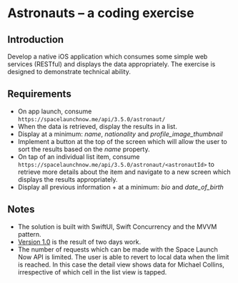 # Astronauts – a coding exercise

## Introduction

Develop a native iOS application which consumes some simple web services (RESTful) and displays the data appropriately. The exercise is designed to demonstrate technical ability.

## Requirements

* On app launch, consume `https://spacelaunchnow.me/api/3.5.0/astronaut/`
* When the data is retrieved, display the results in a list.
* Display at a minimum: *name*, *nationality* and *profile_image_thumbnail*
* Implement a button at the top of the screen which will allow the user to sort the results based on the *name* property.
* On tap of an individual list item, consume `https://spacelaunchnow.me/api/3.5.0/astronaut/<astronautId>` to retrieve more details about the item and navigate to a new screen which displays the results appropriately.
* Display all previous information + at a minimum: *bio* and *date_of_birth*

## Notes

* The solution is built with SwiftUI, Swift Concurrency and the MVVM pattern.
* [Version 1.0](https://github.com/plrichardson/Astronauts/releases/tag/v1.0.0) is the result of two days work.
* The number of requests which can be made with the Space Launch Now API is limited. The user is able to revert to local data when the limit is reached. In this case the detail view shows data for Michael Collins, irrespective of which cell in the list view is tapped.

